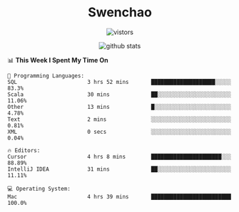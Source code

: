 <h1 align="center">Swenchao</h3>

<p align="center">
  <img src="https://visitor-badge.glitch.me/badge?page_id=Swenchao" alt="vistors" />
</p>

<p align="center">
  <img src="https://github-readme-stats.vercel.app/api?username=Swenchao&count_private=true&show_icons=true&theme=vue-dark&hide_title=true" alt="github stats" />
</p>

<!--START_SECTION:waka-->
📊 **This Week I Spent My Time On** 

```text
💬 Programming Languages: 
SQL                      3 hrs 52 mins       ████████████████████░░░░░   83.3% 
Scala                    30 mins             ██░░░░░░░░░░░░░░░░░░░░░░░   11.06% 
Other                    13 mins             █░░░░░░░░░░░░░░░░░░░░░░░░   4.78% 
Text                     2 mins              ░░░░░░░░░░░░░░░░░░░░░░░░░   0.81% 
XML                      0 secs              ░░░░░░░░░░░░░░░░░░░░░░░░░   0.04%

🔥 Editors: 
Cursor                   4 hrs 8 mins        ██████████████████████░░░   88.89% 
IntelliJ IDEA            31 mins             ██░░░░░░░░░░░░░░░░░░░░░░░   11.11%

💻 Operating System: 
Mac                      4 hrs 39 mins       █████████████████████████   100.0%

```


<!--END_SECTION:waka-->

